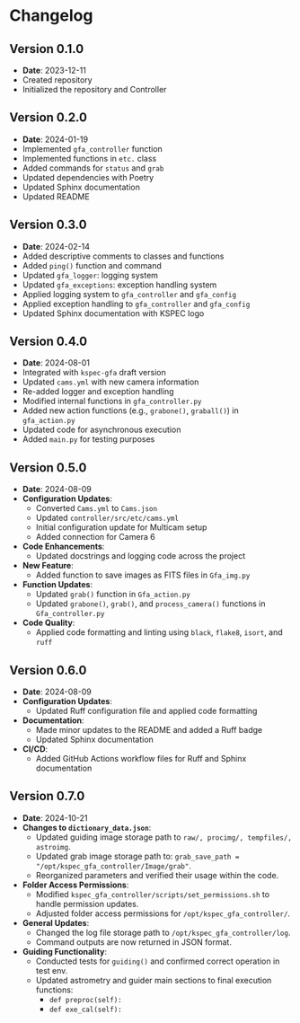 # Changelog

## Version 0.1.0
- **Date**: 2023-12-11
- Created repository
- Initialized the repository and Controller

## Version 0.2.0
- **Date**: 2024-01-19
- Implemented `gfa_controller` function
- Implemented functions in `etc.` class
- Added commands for `status` and `grab`
- Updated dependencies with Poetry
- Updated Sphinx documentation
- Updated README

## Version 0.3.0
- **Date**: 2024-02-14
- Added descriptive comments to classes and functions
- Added `ping()` function and command
- Updated `gfa_logger`: logging system
- Updated `gfa_exceptions`: exception handling system
- Applied logging system to `gfa_controller` and `gfa_config`
- Applied exception handling to `gfa_controller` and `gfa_config`
- Updated Sphinx documentation with KSPEC logo

## Version 0.4.0
- **Date**: 2024-08-01
- Integrated with `kspec-gfa` draft version
- Updated `cams.yml` with new camera information
- Re-added logger and exception handling
- Modified internal functions in `gfa_controller.py`
- Added new action functions (e.g., `grabone()`, `graball()`) in `gfa_action.py`
- Updated code for asynchronous execution
- Added `main.py` for testing purposes

## Version 0.5.0
- **Date**: 2024-08-09
- **Configuration Updates**:
  - Converted `Cams.yml` to `Cams.json`
  - Updated `controller/src/etc/cams.yml`
  - Initial configuration update for Multicam setup
  - Added connection for Camera 6
- **Code Enhancements**:
  - Updated docstrings and logging code across the project
- **New Feature**:
  - Added function to save images as FITS files in `Gfa_img.py`
- **Function Updates**:
  - Updated `grab()` function in `Gfa_action.py`
  - Updated `grabone()`, `grab()`, and `process_camera()` functions in `Gfa_controller.py`
- **Code Quality**:
  - Applied code formatting and linting using `black`, `flake8`, `isort`, and `ruff`

## Version 0.6.0
- **Date**: 2024-08-09
- **Configuration Updates**:
  - Updated Ruff configuration file and applied code formatting
- **Documentation**:
  - Made minor updates to the README and added a Ruff badge
  - Updated Sphinx documentation
- **CI/CD**:
  - Added GitHub Actions workflow files for Ruff and Sphinx documentation

## Version 0.7.0
- **Date**: 2024-10-21
- **Changes to `dictionary_data.json`**:
  - Updated guiding image storage path to `raw/, procimg/, tempfiles/, astroimg`.
  - Updated grab image storage path to: `grab_save_path = "/opt/kspec_gfa_controller/Image/grab"`.
  - Reorganized parameters and verified their usage within the code.
- **Folder Access Permissions**:
  - Modified `kspec_gfa_controller/scripts/set_permissions.sh` to handle permission updates.
  - Adjusted folder access permissions for `/opt/kspec_gfa_controller/`.
- **General Updates**:
  - Changed the log file storage path to `/opt/kspec_gfa_controller/log`.
  - Command outputs are now returned in JSON format.
- **Guiding Functionality**:
  - Conducted tests for `guiding()` and confirmed correct operation in test env.
  - Updated astrometry and guider main sections to final execution functions:
    - `def preproc(self):`
    - `def exe_cal(self):`

